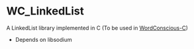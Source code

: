 # WC_LinkedList
A LinkedList library implemented in C (To be used in [WordConscious-C](https://github.com/ValliereMagic/WordConscious-C))
- Depends on libsodium
